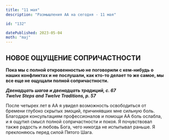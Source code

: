 ```yaml
---
title: "11 мая"
description: "Размышления АА на сегодня - 11 мая"

id: "132"

datePublished: 2023-05-04
moth: "maj"
---
```


## НОВОЕ ОЩУЩЕНИЕ СОПРИЧАСТНОСТИ

**Пока мы с полной откровенностью не поговорили с кем-нибудь о наших
конфликтах и не послушали, как кто-то делает то же самое, мы все еще не
ощущали полной сопричастности.**

**_Двенадцать шагов и двенадцать традиций, с. 67  
Twelve Steps and Twelve Traditions, p. 57_**

После четырех лет в АА я увидел возможность освободиться от бремени глубоко
скрытых эмоций, причинявших мне сильную боль. Благодаря консультациям
профессионалов и помощи АА боль ослабла, и я ощутил смысл полной
сопричастности и покоя. Я почувствовал также радость и любовь Бога, чего
никогда не испытывал раньше. Я преклоняюсь перед силой Пятого Шага.
